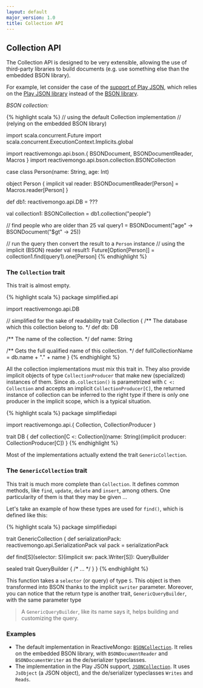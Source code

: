 ```yaml
---
layout: default
major_version: 1.0
title: Collection API
---
```


## Collection API

The Collection API is designed to be very extensible, allowing the use of third-party libraries to build documents (e.g. use something else than the embedded BSON library).

For example, let consider the case of the [support of Play JSON](https://github.com/reactivemongo/reactivemongo-play-json), which relies on the [Play JSON library](http://www.playframework.com/documentation/latest/ScalaJson) instead of the [BSON library](../bson/overview.html).

*BSON collection:*

{% highlight scala %}
// using the default Collection implementation
// (relying on the embedded BSON library)

import scala.concurrent.Future
import scala.concurrent.ExecutionContext.Implicits.global

import reactivemongo.api.bson.{ BSONDocument, BSONDocumentReader, Macros }
import reactivemongo.api.bson.collection.BSONCollection

case class Person(name: String, age: Int)

object Person {
  implicit val reader: BSONDocumentReader[Person] = Macros.reader[Person]
}

def db1: reactivemongo.api.DB = ???

val collection1: BSONCollection = db1.collection("people")

// find people who are older than 25
val query1 =
  BSONDocument("age" -> BSONDocument("$gt" -> 25))

// run the query then convert the result to a `Person` instance
// using the implicit (BSON) reader
val result1: Future[Option[Person]] = collection1.find(query1).one[Person]
{% endhighlight %}

### The `Collection` trait

This trait is almost empty.

{% highlight scala %}
package simplified.api

import reactivemongo.api.DB

// simplified for the sake of readability
trait Collection {
  /** The database which this collection belong to. */
  def db: DB

  /** The name of the collection. */
  def name: String

  /** Gets the full qualified name of this collection. */
  def fullCollectionName = db.name + "." + name
}
{% endhighlight %}

All the collection implementations must mix this trait in. They also provide implicit objects of type `CollectionProducer` that make new (specialized) instances of them. Since `db.collection()` is parametrized with `C <: Collection` and accepts an implicit `CollectionProducer[C]`, the returned instance of collection can be inferred to the right type if there is only one producer in the implicit scope, which is a typical situation.

{% highlight scala %}
package simplifiedapi

import reactivemongo.api.{ Collection, CollectionProducer }

trait DB {
  def collection[C <: Collection](name: String)(implicit producer: CollectionProducer[C])
}
{% endhighlight %}

Most of the implementations actually extend the trait `GenericCollection`.

### The `GenericCollection` trait

This trait is much more complete than `Collection`. It defines common methods, like `find`, `update`, `delete` and `insert`, among others. One particularity of them is that they may be given ...

Let's take an example of how these types are used for `find()`, which is defined like this:

{% highlight scala %}
package simplifiedapi

trait GenericCollection {
  def serializationPack: reactivemongo.api.SerializationPack
  val pack = serializationPack

  def find[S](selector: S)(implicit sw: pack.Writer[S]): QueryBuilder

  sealed trait QueryBuilder { /* ... */ }
}
{% endhighlight %}

This function takes a `selector` (or query) of type `S`. This object is then transformed into BSON thanks to the implicit `swriter` parameter. Moreover, you can notice that the return type is another trait, `GenericQueryBuilder`, with the same parameter type

> A `GenericQueryBuilder`, like its name says it, helps building and customizing the query.

### Examples

- The default implementation in ReactiveMongo: [`BSONCollection`](../../api/index.html#reactivemongo.api.bson.collection.BSONCollection). It relies on the embedded BSON library, with `BSONDocumentReader` and `BSONDocumentWriter` as the de/serializer typeclasses.
- The implementation in the Play JSON support, [`JSONCollection`](https://oss.sonatype.org/service/local/repositories/releases/archive/org/reactivemongo/reactivemongo-play-json_{{site._1_0_scala_major}}/{{site._1_0_latest_minor}}/reactivemongo-play-json_{{site._1_0_scala_major}}-{{site._1_0_latest_minor}}-javadoc.jar/!/index.html#reactivemongo.play.json.collection.JSONCollection). It uses `JsObject` (a JSON object), and the de/serializer typeclasses `Writes` and `Reads`.
